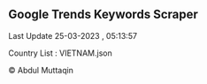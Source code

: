 

## Google Trends Keywords Scraper 
 
Last Update 25-03-2023 , 05:13:57

Country List :
VIETNAM.json



© Abdul Muttaqin 
